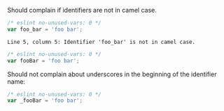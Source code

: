 Should complain if identifiers are not in camel case.

```js
/* eslint no-unused-vars: 0 */
var foo_bar = 'foo bar';
```
```output
Line 5, column 5: Identifier 'foo_bar' is not in camel case.
```

```js
/* eslint no-unused-vars: 0 */
var fooBar = 'foo bar';
```

Should not complain about underscores in the beginning of the identifier name:
```js
/* eslint no-unused-vars: 0 */
var _fooBar = 'foo bar';
```
